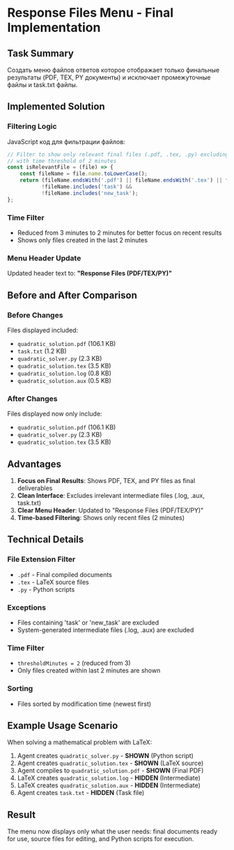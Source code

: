 # Response Files Menu - Final Implementation

## Task Summary
Создать меню файлов ответов которое отображает только финальные результаты (PDF, TEX, PY документы) и исключает промежуточные файлы и task.txt файлы.

## Implemented Solution

### Filtering Logic
JavaScript код для фильтрации файлов:
```javascript
// Filter to show only relevant final files (.pdf, .tex, .py) excluding task files
// with time threshold of 2 minutes
const isRelevantFile = (file) => {
    const fileName = file.name.toLowerCase();
    return (fileName.endsWith('.pdf') || fileName.endsWith('.tex') || fileName.endsWith('.py')) &&
           !fileName.includes('task') &&
           !fileName.includes('new_task');
};
```

### Time Filter
- Reduced from 3 minutes to 2 minutes for better focus on recent results
- Shows only files created in the last 2 minutes

### Menu Header Update
Updated header text to: **"Response Files (PDF/TEX/PY)"**

## Before and After Comparison

### Before Changes
Files displayed included:
- `quadratic_solution.pdf` (106.1 KB)
- `task.txt` (1.2 KB) 
- `quadratic_solver.py` (2.3 KB)
- `quadratic_solution.tex` (3.5 KB)
- `quadratic_solution.log` (0.8 KB)
- `quadratic_solution.aux` (0.5 KB)

### After Changes  
Files displayed now only include:
- `quadratic_solution.pdf` (106.1 KB)
- `quadratic_solver.py` (2.3 KB)
- `quadratic_solution.tex` (3.5 KB)

## Advantages
1. **Focus on Final Results**: Shows PDF, TEX, and PY files as final deliverables
2. **Clean Interface**: Excludes irrelevant intermediate files (.log, .aux, task.txt)
3. **Clear Menu Header**: Updated to "Response Files (PDF/TEX/PY)"
4. **Time-based Filtering**: Shows only recent files (2 minutes)

## Technical Details

### File Extension Filter
- `.pdf` - Final compiled documents
- `.tex` - LaTeX source files  
- `.py` - Python scripts

### Exceptions
- Files containing 'task' or 'new_task' are excluded
- System-generated intermediate files (.log, .aux) are excluded

### Time Filter
- `thresholdMinutes = 2` (reduced from 3)
- Only files created within last 2 minutes are shown

### Sorting
- Files sorted by modification time (newest first)

## Example Usage Scenario
When solving a mathematical problem with LaTeX:
1. Agent creates `quadratic_solver.py` - **SHOWN** (Python script)
2. Agent creates `quadratic_solution.tex` - **SHOWN** (LaTeX source)  
3. Agent compiles to `quadratic_solution.pdf` - **SHOWN** (Final PDF)
4. LaTeX creates `quadratic_solution.log` - **HIDDEN** (Intermediate)
5. LaTeX creates `quadratic_solution.aux` - **HIDDEN** (Intermediate)
6. Agent creates `task.txt` - **HIDDEN** (Task file)

## Result
The menu now displays only what the user needs: final documents ready for use, source files for editing, and Python scripts for execution. 